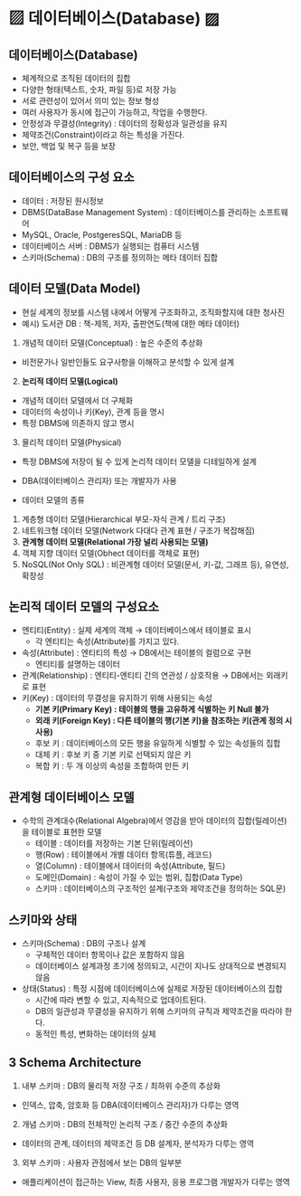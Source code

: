 # ▨ 데이터베이스(Database) ▨
## 데이터베이스(Database)

- 체계적으로 조직된 데이터의 집합
- 다양한 형태(텍스트, 숫자, 파일 등)로 저장 가능
- 서로 관련성이 있어서 의미 있는 정보 형성
- 여러 사용자가 동시에 접근이 가능하고, 작업을 수행한다.
- 안정성과 무결성(Integrity) : 데이터의 정확성과 일관성을 유지
- 제약조건(Constraint)이라고 하는 특성을 가진다.
- 보안, 백업 및 복구 등을 보장

## 데이터베이스의 구성 요소
- 데이터 : 저장된 원시정보
- DBMS(DataBase Management System) : 데이터베이스를 관리하는 소프트웨어
- MySQL, Oracle, PostgeresSQL, MariaDB 등
- 데이터베이스 서버 : DBMS가 실행되는 컴퓨터 시스템
- 스키마(Schema) : DB의 구조를 정의하는 메타 데이터 집합

## 데이터 모델(Data Model)
- 현실 세계의 정보를 시스템 내에서 어떻게 구조화하고, 조직화할지에 대한 청사진
- 예시) 도서관 DB : 책-제목, 저자, 출판연도(책에 대한 메타 데이터)

1. 개념적 데이터 모델(Conceptual) : 높은 수준의 추상화
  - 비전문가나 일반인들도 요구사항을 이해하고 분석할 수 있게 설계
2. **논리적 데이터 모델(Logical)**
  - 개념적 데이터 모델에서 더 구체화
  - 데이터의 속성이나 키(Key), 관계 등을 명시
  - 특정 DBMS에 의존하지 않고 명시
3. 물리적 데이터 모델(Physical)
  - 특정 DBMS에 저장이 될 수 있게 논리적 데이터 모델을 디테일하게 설계
  - DBA(데이터베이스 관리자) 또는 개발자가 사용

- 데이터 모델의 종류
1. 계층형 데이터 모델(Hierarchical 부모-자식 관계 / 트리 구조)
2. 네트워크형 데이터 모델(Network 다대다 관계 표현 / 구조가 복잡해짐)
3. **관계형 데이터 모델(Relational 가장 널리 사용되는 모델)**
4. 객체 지향 데이터 모델(Obhect 데이터를 객체로 표현)
5. NoSQL(Not Only SQL) : 비관계형 데이터 모델(문서, 키-값, 그래프 등), 유연성, 확장성

## 논리적 데이터 모델의 구성요소
- 엔티티(Entity) : 실제 세계의 객체 → 데이터베이스에서 테이블로 표시
  - 각 엔티티는 속성(Attribute)를 가지고 있다.
- 속성(Attribute) : 엔티티의 특성 → DB에서는 테이블의 컬럼으로 구현
  - 엔티티를 설명하는 데이터
- 관계(Relationship) : 엔티티-엔티티 간의 연관성 / 상호작용 → DB에서는 외래키로 표현
- 키(Key) : 데이터의 무결성을 유지하기 위해 사용되는 속성
  - **기본 키(Primary Key) : 테이블의 행을 고유하게 식별하는 키 Null 불가**
  - **외래 키(Foreign Key) : 다른 테이블의 행(기본 키)을 참조하는 키(관계 정의 시 사용)** 
  - 후보 키 : 데이터베이스의 모든 행을 유일하게 식별할 수 있는 속성들의 집합
  - 대체 키 : 후보 키 중 기본 키로 선택되지 않은 키
  - 복합 키 : 두 개 이상의 속성을 조합하여 만든 키

## 관계형 데이터베이스 모델
- 수학의 관계대수(Relational Algebra)에서 영감을 받아 데이터의 집합(릴레이션)을 테이블로 표현한 모델
  - 테이블 : 데이터를 저장하는 기본 단위(릴레이션)
  - 행(Row) : 테이블에서 개별 데이터 항목(튜플, 레코드)
  - 열(Column) : 테이블에서 데이터의 속성(Attribute, 필드)
  - 도메인(Domain) : 속성이 가질 수 있는 범위, 집합(Data Type)
  - 스키마 : 데이터베이스의 구조적인 설계(구조와 제약조건을 정의하는 SQL문)

## 스키마와 상태
- 스키마(Schema) : DB의 구조나 설계
  - 구체적인 데이터 항목이나 값은 포함하지 않음
  - 데이터베이스 설계과정 초기에 정의되고, 시간이 지나도 상대적으로 변경되지 않음
- 상태(Status) : 특정 시점에 데이터베이스에 실제로 저장된 데이터베이스의 집합
  - 시간에 따라 변할 수 있고, 지속적으로 업데이트된다.
  - DB의 일관성과 무결성을 유지하기 위해 스키마의 규칙과 제약조건을 따라야 한다.
  - 동적인 특성, 변화하는 데이터의 실체

## 3 Schema Architecture
1. 내부 스키마 : DB의 물리적 저장 구조 / 최하위 수준의 추상화
  - 인덱스, 압축, 암호화 등 DBA(데이터베이스 관리자)가 다루는 영역
2. 개념 스키마 : DB의 전체적인 논리적 구조 / 중간 수준의 추상화
  - 데이터의 관계, 데이터의 제약조건 등 DB 설계자, 분석자가 다루는 영역
3. 외부 스키마 : 사용자 관점에서 보는 DB의 일부분
  - 애플리케이션이 접근하는 View, 최종 사용자, 응용 프로그램 개발자가 다루는 영역